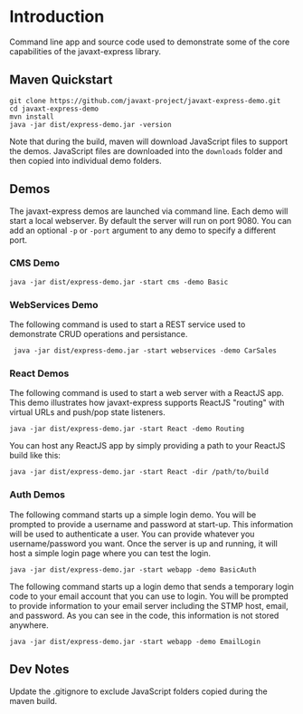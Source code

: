 # Introduction
Command line app and source code used to demonstrate some of the core
capabilities of the javaxt-express library.

## Maven Quickstart
```
git clone https://github.com/javaxt-project/javaxt-express-demo.git
cd javaxt-express-demo
mvn install
java -jar dist/express-demo.jar -version
```

Note that during the build, maven will download JavaScript files to support the demos.
JavaScript files are downloaded into the `downloads` folder and then copied into individual
demo folders.


## Demos
The javaxt-express demos are launched via command line. Each demo will start a
local webserver. By default the server will run on port 9080. You can add an
optional `-p` or `-port` argument to any demo to specify a different port.

### CMS Demo

```
java -jar dist/express-demo.jar -start cms -demo Basic
```

### WebServices Demo
The following command is used to start a REST service used to demonstrate
CRUD operations and persistance.
```
 java -jar dist/express-demo.jar -start webservices -demo CarSales
```

### React Demos
The following command is used to start a web server with a ReactJS app. This
demo illustrates how javaxt-express supports ReactJS "routing" with virtual
URLs and push/pop state listeners.
```
java -jar dist/express-demo.jar -start React -demo Routing
```
You can host any ReactJS app by simply providing a path to your ReactJS build
like this:
```
java -jar dist/express-demo.jar -start React -dir /path/to/build
```

### Auth Demos
The following command starts up a simple login demo. You will be prompted to
provide a username and password at start-up. This information will be used to
authenticate a user. You can provide whatever you username/password you want.
Once the server is up and running, it will host a simple login page where you
can test the login.
```
java -jar dist/express-demo.jar -start webapp -demo BasicAuth
```

The following command starts up a login demo that sends a temporary login code
to your email account that you can use to login. You will be prompted to
provide information to your email server including the STMP host, email, and
password. As you can see in the code, this information is not stored anywhere.
```
java -jar dist/express-demo.jar -start webapp -demo EmailLogin
```


## Dev Notes
Update the .gitignore to exclude JavaScript folders copied during the maven build.